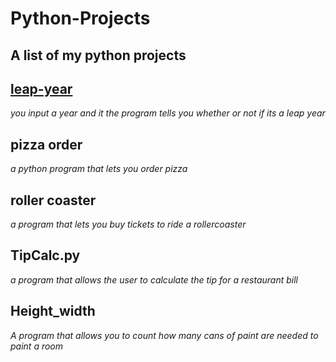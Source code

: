 # Python-Projects
## A list of my python projects 

## [leap-year](https://github.com/miss-eronwu/Python-Projects/blob/f271500878c0aaf93302932ea35c21e0b2aac8f1/leapyear.py) 			
*you input a year and it the program tells you whether or not if its a leap year*

## pizza order 
*a python program that lets you order pizza*
 
## roller coaster
 *a program that lets you buy tickets to ride a rollercoaster*
 
 
## TipCalc.py
*a program that allows the user to calculate the tip for a restaurant bill*
 
 
## Height_width
*A program that allows you to count how many cans of paint are needed to paint a room*
